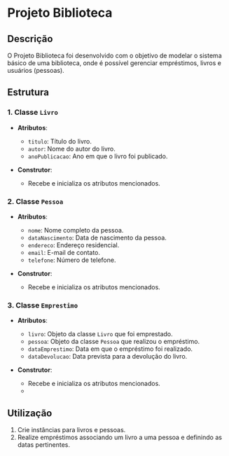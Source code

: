 # Projeto Biblioteca

## Descrição
O Projeto Biblioteca foi desenvolvido com o objetivo de modelar o sistema básico de uma biblioteca, onde é possível gerenciar empréstimos, livros e usuários (pessoas).

## Estrutura

### 1. Classe `Livro`
- **Atributos**:
  - `titulo`: Título do livro.
  - `autor`: Nome do autor do livro.
  - `anoPublicacao`: Ano em que o livro foi publicado.

- **Construtor**:
  - Recebe e inicializa os atributos mencionados.

### 2. Classe `Pessoa`
- **Atributos**:
  - `nome`: Nome completo da pessoa.
  - `dataNascimento`: Data de nascimento da pessoa.
  - `endereco`: Endereço residencial.
  - `email`: E-mail de contato.
  - `telefone`: Número de telefone.

- **Construtor**:
  - Recebe e inicializa os atributos mencionados.

### 3. Classe `Emprestimo`
- **Atributos**:
  - `livro`: Objeto da classe `Livro` que foi emprestado.
  - `pessoa`: Objeto da classe `Pessoa` que realizou o empréstimo.
  - `dataEmprestimo`: Data em que o empréstimo foi realizado.
  - `dataDevolucao`: Data prevista para a devolução do livro.

- **Construtor**:
  - Recebe e inicializa os atributos mencionados.
  - 
## Utilização
1. Crie instâncias para livros e pessoas.
2. Realize empréstimos associando um livro a uma pessoa e definindo as datas pertinentes.

